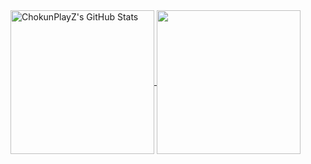 <a href="https://github.com/damp11113">
  <img align="center" src="https://github-readme-stats.vercel.app/api?username=damp11113&theme=github_dark" alt="ChokunPlayZ's GitHub Stats" height="230"/>
</a>

<a href="https://github.com/damp11113">
  <img align="center" src="https://github-readme-stats.vercel.app/api/top-langs/?username=damp11113&theme=github_dark" height="230"/>
</a>


<!---
damp11113/damp11113 is a ✨ special ✨ repository because its `README.md` (this file) appears on your GitHub profile.
You can click the Preview link to take a look at your changes.
--->
